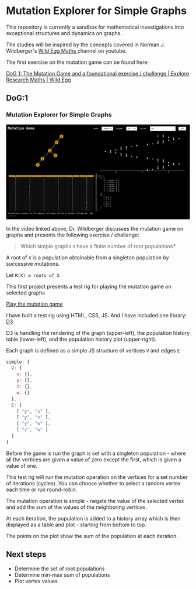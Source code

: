 # Mutation Explorer for Simple Graphs

This repository is currently a sandbox for mathematical investigations into exceptional structures and dynamics on graphs.

The studies will be inspired by the concepts  covered in Norman J. Wildberger's  [Wild Egg Maths ](https://www.youtube.com/channel/UCriFv3G22iOUidUhkIGXuhw) channel on youtube.

The first exercise on the mutation game can be found here:

[DoG 1: The Mutation Game and a foundational exercise / challenge | Explore Research Maths | Wild Egg](https://www.youtube.com/watch?v=u7cUXZHZHEE)

## DoG:1
### Mutation Explorer for Simple Graphs

![screenshot DoG1](DoG-01-E6.png "screenshot of DoG1")

In the video linked above, Dr. Wildberger discusses the mutation game on graphs and presents the following exercise / challenge:

> Which simple graphs `X` have a finite number of root populations?

A root of `X` is a population obtainable from a singleton population by successive mutations. 

Let `R(X) ≡ roots of X`

This first project presents a test rig for playing the mutation game on selected graphs 

[Play the mutation game](https://geometor.github.io/graphs/)

I have built a test rig using HTML, CSS, JS. And I have included one library: [D3](https://d3js.org/) 

D3 is handling the rendering of the graph (upper-left), the population history table (lower-left), and the population history plot (upper-right).

Each graph is defined as a simple JS structure of vertices `V` and edges `E` 

```javascript
simple: {
  V: {
    x: {},
    y: {},
    z: {},
    w: {}
  },
  E: [
    [ "y", "x" ],
    [ "y", "z" ],
    [ "y", "w" ],
    [ "z", "w" ]
  ]
}
```
Before the game is run the graph is set with a singleton population - where all the vertices are given a value of zero except the first, which is given a value of one.  

This test rig will run the mutation operation on the vertices for a set number of iterations (cycles). You can choose whether to select a random vertex each time or run round-robin. 

The mutation operation is simple - negate the value of the selected vertex and add the sum of the values of the neighboring vertices.

At each iteration, the population is added to a history array which is then displayed as a table and plot - starting from bottom to top. 

The points on the plot show the sum of the population at each iteration. 

## Next steps
- Determine the set of root populations
- Determine min-max sum of populations
- Plot vertex values


